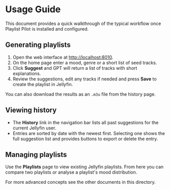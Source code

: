 # Usage Guide

This document provides a quick walkthrough of the typical workflow once Playlist Pilot is installed and configured.

## Generating playlists

1. Open the web interface at [http://localhost:8010](http://localhost:8010).
2. On the home page enter a mood, genre or a short list of seed tracks.
3. Click **Suggest** and GPT will return a list of tracks with short explanations.
4. Review the suggestions, edit any tracks if needed and press **Save** to create the playlist in Jellyfin.

You can also download the results as an `.m3u` file from the history page.

## Viewing history

- The **History** link in the navigation bar lists all past suggestions for the current Jellyfin user.
- Entries are sorted by date with the newest first. Selecting one shows the full suggestion list and provides buttons to export or delete the entry.

## Managing playlists

Use the **Playlists** page to view existing Jellyfin playlists. From here you can compare two playlists or analyse a playlist's mood distribution.

For more advanced concepts see the other documents in this directory.
